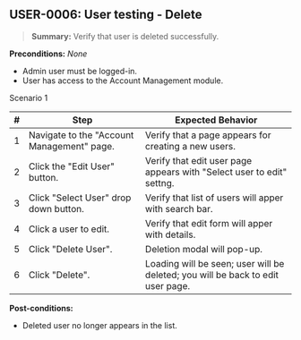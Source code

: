 ## **USER-0006:** User testing - Delete  

> **Summary:** Verify that user is deleted successfully.  <br>

**Preconditions:** _None_  

 - Admin user must be logged-in.
 - User has access to the Account Management module.

Scenario 1 

 | \# | Step | Expected Behavior | 
 |----|------|-------------------| 
 |  1 | Navigate to the "Account Management" page.          | Verify that a page appears for creating a new users.   | 
 |  2 | Click the "Edit User" button.                       | Verify that edit user page appears with "Select user to edit" settng. | 
 |  3 | Click "Select User" drop down button.               | Verify that list of users will apper with search bar. |  
 |  4 | Click a user to edit.                               | Verify that edit form will apper with details. |   
 |  5 | Click "Delete User".                                | Deletion modal will pop-up. | 
 |  6 | Click "Delete".                                     | Loading will be seen; user will be deleted; you will be back to edit user page. |  

**Post-conditions:**  

 - Deleted user no longer appears in the list.
